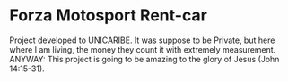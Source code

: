 # Forza Motosport Rent-car
Project developed to UNICARIBE. It was suppose to be Private, but here where I am living, the money they count it with extremely measurement. ANYWAY: This project is going to be amazing to the glory of Jesus (John 14:15-31).
